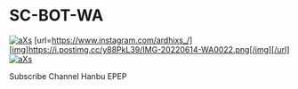 # SC-BOT-WA
<!-- [![IMG-20220614-WA0022.png](https://i.postimg.cc/y88PkL39/IMG-20220614-WA0022.png)](https://postimg.cc/6yFRPL05) -->
<a href='https://www.instagram.com/ardhixs_/' target='_blank'><img src='https://i.postimg.cc/y88PkL39/IMG-20220614-WA0022.png' border='0' alt='aXs'/></a>
[url=https://www.instagram.com/ardhixs_/][img]https://i.postimg.cc/y88PkL39/IMG-20220614-WA0022.png[/img][/url]
<a href='https://www.instagram.com/ardhixs_/' target='_blank'><img src='https://i.postimg.cc/6yFRPL05/IMG-20220614-WA0022.png' border='0' alt='aXs'/></a>


Subscribe Channel Hanbu EPEP
